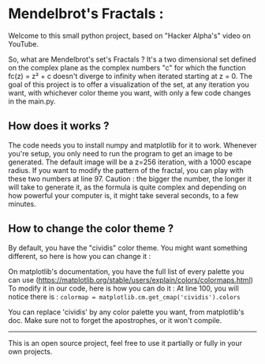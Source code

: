 # Mendelbrot's Fractals : 

Welcome to this small python project, based on "Hacker Alpha's" video on YouTube. 

So, what are Mendelbrot's set's Fractals ? It's a two dimensional set defined on the complex plane as the complex numbers "c" for which the function fc(z) = z² + c doesn't diverge to infinity when iterated starting at z = 0.
The goal of this project is to offer a visualization of the set, at any iteration you want, with whichever color theme you want, with only a few code changes in the main.py.

## How does it works ? 

The code needs you to install numpy and matplotlib for it to work. 
Whenever you're setup, you only need to run the program to get an image to be generated. 
The default image will be a z=256 iteration, with a 1000 escape radius. If you want to modify the pattern of the fractal, you can play with these two numbers at line 97. 
Caution : the bigger the number, the longer it will take to generate it, as the formula is quite complex and depending on how powerful your computer is, it might take several seconds, to a few minutes. 

## How to change the color theme ?

By default, you have the "cividis" color theme. You might want something different, so here is how you can change it :

On matplotlib's documentation, you have the full list of every palette you can use (https://matplotlib.org/stable/users/explain/colors/colormaps.html)
To modify it in our code, here is how you can do it : 
At line 100, you will notice there is :
```colormap = matplotlib.cm.get_cmap('cividis').colors```

You can replace 'cividis' by any color palette you want, from matplotlib's doc. Make sure not to forget the apostrophes, or it won't compile.

------


This is an open source project, feel free to use it partially or fully in your own projects.
